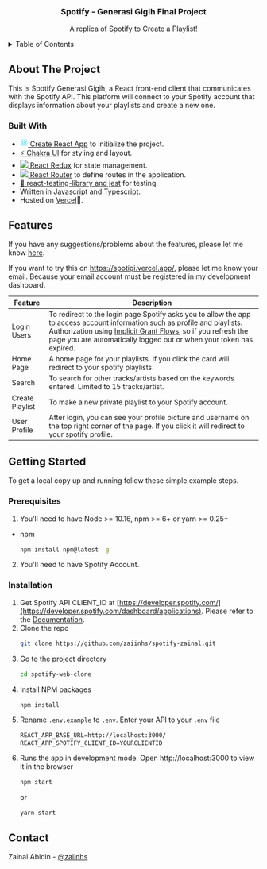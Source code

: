 <!-- PROJECT LOGO -->
<br />
<p align="center">
  <h3 align="center">Spotify - Generasi Gigih Final Project</h3>

  <p align="center">
    A replica of Spotify to Create a Playlist!
  </p>
</p>

<!-- TABLE OF CONTENTS -->
<details >
  <summary>Table of Contents</summary>
  <ol>
    <li>
      <a href="#about-the-project">About The Project</a>
      <ul>
        <li><a href="#built-with">Built With</a></li>
      </ul>
    </li>
    <li><a href="#features">Features</a></li>
    <li>
      <a href="#getting-started">Getting Started</a>
      <ul>
        <li><a href="#prerequisites">Prerequisites</a></li>
        <li><a href="#installation">Installation</a></li>
      </ul>
    </li>
    <li><a href="#contact">Contact</a></li>
  </ol>
</details>

<!-- ABOUT THE PROJECT -->

## About The Project

This is Spotify Generasi Gigih, a React front-end client that communicates with the Spotify API. This platform will connect to your Spotify account that displays information about your playlists and create a new one.

### Built With

- [<img src='https://raw.githubusercontent.com/zaiinhs/spotify-zainal/master/public/logo192.png' width='16'/> Create React App](https://create-react-app.dev/) to initialize the project.
- [⚡️ Chakra UI](https://chakra-ui.com/docs/getting-started) for styling and layout.
- [<img src='https://react-redux.js.org/img/redux_white.svg' width='16'/> React Redux](https://react-redux.js.org/) for state management.
- [<img src='https://iconape.com/wp-content/files/sm/371377/svg/371377.svg' width='16'/> React Router](https://reactrouter.com/web/guides/quick-start) to define routes in the application.
- [🐙 react-testing-library and jest](https://testing-library.com/) for testing.
- Written in [Javascript](https://developer.mozilla.org/en-US/docs/Web/JavaScript) and [Typescript](https://www.typescriptlang.org/).
- Hosted on [Vercel](https://vercel.com/)🚀.

<!-- FEATURES THE PROJECT -->

## Features

If you have any suggestions/problems about the features, please let me know [here](https://github.com/zaiinhs/spotify-zainal/issues).

If you want to try this on https://spotigi.vercel.app/, please let me know your email. Because your email account must be registered in my development dashboard.

| Feature         | Description                                                                                                                                                                                                                                                                                                                                                               |
| --------------- | ------------------------------------------------------------------------------------------------------------------------------------------------------------------------------------------------------------------------------------------------------------------------------------------------------------------------------------------------------------------------- |
| Login Users     | To redirect to the login page Spotify asks you to allow the app to access account information such as profile and playlists. Authorization using [Implicit Grant Flows](https://developer.spotify.com/documentation/general/guides/authorization-guide/#implicit-grant-flow), so if you refresh the page you are automatically logged out or when your token has expired. |
| Home Page       | A home page for your playlists. If you click the card will redirect to your spotify playlists.                                                                                                                                                                                                                                                                            |
| Search          | To search for other tracks/artists based on the keywords entered. Limited to 15 tracks/artist.                                                                                                                                                                                                                                                                            |
| Create Playlist | To make a new private playlist to your Spotify account.                                                                                                                                                                                                                                                                                                                   |
| User Profile    | After login, you can see your profile picture and username on the top right corner of the page. If you click it will redirect to your spotify profile.                                                                                                                                                                                                                    |

<!-- GETTING STARTED -->

## Getting Started

To get a local copy up and running follow these simple example steps.

### Prerequisites

1. You’ll need to have Node >= 10.16, npm >= 6+ or yarn >= 0.25+

- npm
  ```sh
  npm install npm@latest -g
  ```

2. You'll need to have Spotify Account.

### Installation

1. Get Spotify API CLIENT_ID at [https://developer.spotify.com/](https://developer.spotify.com/dashboard/applications). Please refer to the [Documentation](https://developer.spotify.com/documentation/general/guides/app-settings/).
2. Clone the repo
   ```sh
   git clone https://github.com/zaiinhs/spotify-zainal.git
   ```
3. Go to the project directory
   ```sh
   cd spotify-web-clone
   ```
4. Install NPM packages
   ```sh
   npm install
   ```
5. Rename `.env.example` to `.env`. Enter your API to your `.env` file
   ```JS
   REACT_APP_BASE_URL=http://localhost:3000/
   REACT_APP_SPOTIFY_CLIENT_ID=YOURCLIENTID
   ```
6. Runs the app in development mode. Open http://localhost:3000 to view it in the browser
   ```sh
   npm start
   ```
   or
   ```sh
   yarn start
   ```

<!-- CONTACT -->

## Contact

Zainal Abidin - [@zaiinhs](https://www.linkedin.com/in/zaiinhs/)

